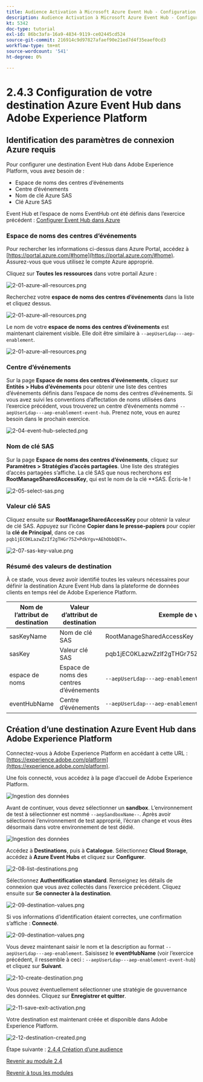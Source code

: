 ```yaml
---
title: Audience Activation à Microsoft Azure Event Hub - Configuration de la destination RTCDP du hub d’événements dans Adobe Experience Platform
description: Audience Activation à Microsoft Azure Event Hub - Configuration de la destination RTCDP du hub d’événements dans Adobe Experience Platform
kt: 5342
doc-type: tutorial
exl-id: 86bc3afa-16a9-4834-9119-ce02445cd524
source-git-commit: 216914c9d97827afaef90e21ed7d4f35eaef0cd3
workflow-type: tm+mt
source-wordcount: '541'
ht-degree: 0%

---
```


# 2.4.3 Configuration de votre destination Azure Event Hub dans Adobe Experience Platform

## Identification des paramètres de connexion Azure requis

Pour configurer une destination Event Hub dans Adobe Experience Platform, vous avez besoin de :

- Espace de noms des centres d’événements
- Centre d’événements
- Nom de clé Azure SAS
- Clé Azure SAS

Event Hub et l’espace de noms EventHub ont été définis dans l’exercice précédent : [Configurer Event Hub dans Azure](./ex2.md)

### Espace de noms des centres d’événements

Pour rechercher les informations ci-dessus dans Azure Portal, accédez à [https://portal.azure.com/#home](https://portal.azure.com/#home). Assurez-vous que vous utilisez le compte Azure approprié.

Cliquez sur **Toutes les ressources** dans votre portail Azure :

![2-01-azure-all-resources.png](./images/201azureallresources.png)

Recherchez votre **espace de noms des centres d’événements** dans la liste et cliquez dessus.

![2-01-azure-all-resources.png](./images/201azureallresources1.png)

Le nom de votre **espace de noms des centres d’événements** est maintenant clairement visible. Elle doit être similaire à `--aepUserLdap---aep-enablement`.

![2-01-azure-all-resources.png](./images/201azureallresources2.png)

### Centre d’événements

Sur la page **Espace de noms des centres d’événements**, cliquez sur **Entités > Hubs d’événements** pour obtenir une liste des centres d’événements définis dans l’espace de noms des centres d’événements. Si vous avez suivi les conventions d’affectation de noms utilisées dans l’exercice précédent, vous trouverez un centre d’événements nommé `--aepUserLdap---aep-enablement-event-hub`. Prenez note, vous en aurez besoin dans le prochain exercice.

![2-04-event-hub-selected.png](./images/204eventhubselected.png)

### Nom de clé SAS

Sur la page **Espace de noms des centres d’événements**, cliquez sur **Paramètres > Stratégies d’accès partagées**. Une liste des stratégies d’accès partagées s’affiche. La clé SAS que nous recherchons est **RootManageSharedAccessKey**, qui est le nom de la clé **SAS. Écris-le !

![2-05-select-sas.png](./images/205selectsas.png)

### Valeur clé SAS

Cliquez ensuite sur **RootManageSharedAccessKey** pour obtenir la valeur de clé SAS. Appuyez sur l’icône **Copier dans le presse-papiers** pour copier la **clé de Principal**, dans ce cas `pqb1jEC0KLazwZzIf2gTHGr75Z+PdkYgv+AEhObbQEY=`.

![2-07-sas-key-value.png](./images/207saskeyvalue.png)

### Résumé des valeurs de destination

À ce stade, vous devez avoir identifié toutes les valeurs nécessaires pour définir la destination Azure Event Hub dans la plateforme de données clients en temps réel de Adobe Experience Platform.

| Nom de l’attribut de destination | Valeur d’attribut de destination | Exemple de valeur |
|---|---|---|
| sasKeyName | Nom de clé SAS | RootManageSharedAccessKey |
| sasKey | Valeur clé SAS | pqb1jEC0KLazwZzIf2gTHGr75Z+PdkYgv+AEhObbQEY= |
| espace de noms | Espace de noms des centres d’événements | `--aepUserLdap---aep-enablement` |
| eventHubName | Centre d’événements | `--aepUserLdap---aep-enablement-event-hub` |

## Création d’une destination Azure Event Hub dans Adobe Experience Platform

Connectez-vous à Adobe Experience Platform en accédant à cette URL : [https://experience.adobe.com/platform](https://experience.adobe.com/platform).

Une fois connecté, vous accédez à la page d’accueil de Adobe Experience Platform.

![Ingestion des données](./../../../modules/datacollection/module1.2/images/home.png)

Avant de continuer, vous devez sélectionner un **sandbox**. L’environnement de test à sélectionner est nommé ``--aepSandboxName--``. Après avoir sélectionné l’environnement de test approprié, l’écran change et vous êtes désormais dans votre environnement de test dédié.

![Ingestion des données](./../../../modules/datacollection/module1.2/images/sb1.png)

Accédez à **Destinations**, puis à **Catalogue**. Sélectionnez **Cloud Storage**, accédez à **Azure Event Hubs** et cliquez sur **Configurer**.

![2-08-list-destinations.png](./images/208listdestinations.png)

Sélectionnez **Authentification standard**. Renseignez les détails de connexion que vous avez collectés dans l’exercice précédent. Cliquez ensuite sur **Se connecter à la destination**.

![2-09-destination-values.png](./images/209destinationvalues.png)

Si vos informations d’identification étaient correctes, une confirmation s’affiche : **Connecté**.

![2-09-destination-values.png](./images/209destinationvaluesa.png)

Vous devez maintenant saisir le nom et la description au format `--aepUserLdap---aep-enablement`. Saisissez le **eventHubName** (voir l’exercice précédent, il ressemble à ceci : `--aepUserLdap---aep-enablement-event-hub`) et cliquez sur **Suivant**.

![2-10-create-destination.png](./images/210createdestination.png)

Vous pouvez éventuellement sélectionner une stratégie de gouvernance des données. Cliquez sur **Enregistrer et quitter**.

![2-11-save-exit-activation.png](./images/211saveexitactivation.png)

Votre destination est maintenant créée et disponible dans Adobe Experience Platform.

![2-12-destination-created.png](./images/212destinationcreated.png)

Étape suivante : [2.4.4 Création d’une audience](./ex4.md)

[Revenir au module 2.4](./segment-activation-microsoft-azure-eventhub.md)

[Revenir à tous les modules](./../../../overview.md)

